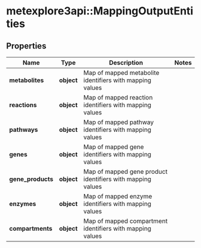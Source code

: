 # metexplore3api::MappingOutputEntities


## Properties
Name | Type | Description | Notes
------------ | ------------- | ------------- | -------------
**metabolites** | **object** | Map of mapped metabolite identifiers with mapping values | 
**reactions** | **object** | Map of mapped reaction identifiers with mapping values | 
**pathways** | **object** | Map of mapped pathway identifiers with mapping values | 
**genes** | **object** | Map of mapped gene identifiers with mapping values | 
**gene_products** | **object** | Map of mapped gene product identifiers with mapping values | 
**enzymes** | **object** | Map of mapped enzyme identifiers with mapping values | 
**compartments** | **object** | Map of mapped compartment identifiers with mapping values | 


